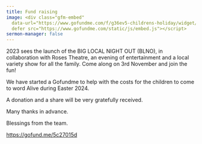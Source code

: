 ```yaml
---
title: Fund raising
image: <div class="gfm-embed"
  data-url="https://www.gofundme.com/f/g36ev5-childrens-holiday/widget/small"></div><script
  defer src="https://www.gofundme.com/static/js/embed.js"></script>
sermon-manager: false
---
```

 2023 sees the launch of the BIG LOCAL NIGHT OUT (BLNO), in collaboration with Roses Theatre, an evening of entertainment and a local variety show for all the family. Come along on 3rd November and join the fun!

W﻿e have started a Gofundme to help with the costs for the children to come to word Alive during Easter 2024.

A﻿ donation and a share will be very gratefully received.

M﻿any thanks in advance.

B﻿lessings from the team.

<!--StartFragment-->

https://gofund.me/5c27015d

<!--EndFragment-->

<!--StartFragment-->

<div class="gfm-embed" data-url="https://www.gofundme.com/f/g36ev5-childrens-holiday/widget/small"></div><script defer src="https://www.gofundme.com/static/js/embed.js"></script>

<!--EndFragment-->